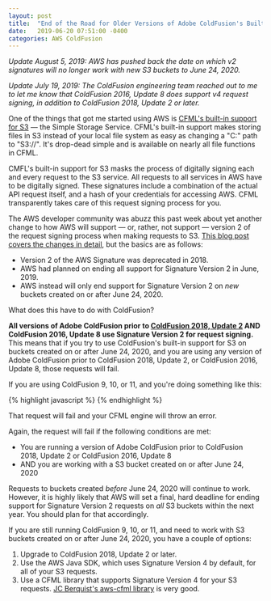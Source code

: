 ```yaml
---
layout: post
title:  "End of the Road for Older Versions of Adobe ColdFusion's Built-In Support for S3 and New S3 Buckets"
date:   2019-06-20 07:51:00 -0400
categories: AWS ColdFusion
---
```


*Update August 5, 2019: AWS has pushed back the date on which v2 signatures will no longer work with new S3 buckets to June 24, 2020.*

*Update July 19, 2019: The ColdFusion engineering team reached out to me to let me know that ColdFusion 2016, Update 8 does support v4 request signing, in addition to ColdFusion 2018, Update 2 or later.*

One of the things that got me started using AWS is [CFML's built-in support for S3](http://brianklaas.net/aws/coldfusion/2018/05/24/Using-Simple-Storage-Service-In-CFML-Part-1.html) &mdash; the Simple Storage Service. CFML's built-in support makes storing files in S3 instead of your local file system as easy as changing a "C:\" path to "S3://". It's drop-dead simple and is available on nearly all file functions in CFML.

CMFL's built-in support for S3 masks the process of digitally signing each and every request to the S3 service. All requests to all services in AWS have to be digitally signed. These signatures include a combination of the actual API request itself, and a hash of your credentials for accessing AWS. CFML transparently takes care of this request signing process for you.

The AWS developer community was abuzz this past week about yet another change to how AWS will support &mdash; or, rather, not support &mdash; version 2 of the request signing process when making requests to S3. [This blog post covers the changes in detail](https://aws.amazon.com/blogs/aws/amazon-s3-update-sigv2-deprecation-period-extended-modified/), but the basics are as follows:

- Version 2 of the AWS Signature was deprecated in 2018.
- AWS had planned on ending all support for Signature Version 2 in June, 2019.
- AWS instead will only end support for Signature Version 2 on *new* buckets created on or after June 24, 2020.

What does this have to do with ColdFusion?

**All versions of Adobe ColdFusion prior to [ColdFusion 2018, Update 2](https://helpx.adobe.com/coldfusion/kb/bugs-fixed-coldfusion-2018-update-2.html) AND ColdFusion 2016, Update 8 use Signature Version 2 for request signing.** This means that if you try to use ColdFusion's built-in support for S3 on buckets created on or after June 24, 2020, and you are using any version of Adobe ColdFusion prior to ColdFusion 2018, Update 2, or ColdFusion 2016, Update 8, those requests will fail.

If you are using ColdFusion 9, 10, or 11, and you're doing something like this:

{% highlight javascript %}
<cffile action="read" file="s3://testbucket/test.txt" variable="data"/>
{% endhighlight %}

That request will fail and your CFML engine will throw an error.

Again, the request will fail if the following conditions are met:

- You are running a version of Adobe ColdFusion prior to ColdFusion 2018, Update 2 or ColdFusion 2016, Update 8
- AND you are working with a S3 bucket created on or after June 24, 2020

Requests to buckets created *before* June 24, 2020 will continue to work. However, it is highly likely that AWS will set a final, hard deadline for ending support for Signature Version 2 requests on *all* S3 buckets within the next year. You should plan for that accordingly.

If you are still running ColdFusion 9, 10, or 11, and need to work with S3 buckets created on or after June 24, 2020, you have a couple of options:

1. Upgrade to ColdFusion 2018, Update 2 or later.
2. Use the AWS Java SDK, which uses Signature Version 4 by default, for all of your S3 requests.
3. Use a CFML library that supports Signature Version 4 for your S3 requests. [JC Berquist's aws-cfml library](https://github.com/jcberquist/aws-cfml) is very good.
